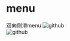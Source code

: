 # menu
双向侧滑menu
![github](https://github.com/zhengjian11/menu/blob/master/BinarySlidingMenu/Screenshot_2015-01-15-19-10-08.png)  
![github](https://github.com/zhengjian11/menu/blob/master/BinarySlidingMenu/Screenshot_2015-01-15-19-10-12.png)
